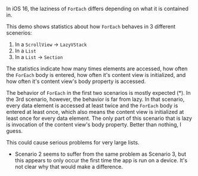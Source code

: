 In iOS 16, the laziness of `ForEach` differs depending on what it is contained in. 

This demo shows statistics about how `ForEach` behaves in 3 different scenerios:
1. In a `ScrollView` -> `LazyVStack`
2. In a `List`
3. In a `List` -> `Section`

The statistics indicate how many times elements are accessed, how often the `ForEach` body is entered, how often it's content view is initialized, and how often it's content view's body property is accessed. 

The behavior of `ForEach` in the first two scenarios is mostly expected (*). In the 3rd scenario, however, the behavior is far from lazy. In that scenario, every data element is accessed at least twice and the `ForEach` body is entered at least once, which also means the content view is initialized at least once for every data element. The only part of this scenario that is lazy is invocation of the content view's body property. Better than nothing, I guess.

This could cause serious problems for very large lists. 

* Scenario 2 seems to suffer from the same problem as Scenario 3, but this appears to only occur the first time the app is run on a device. It's not clear why that would make a difference.
